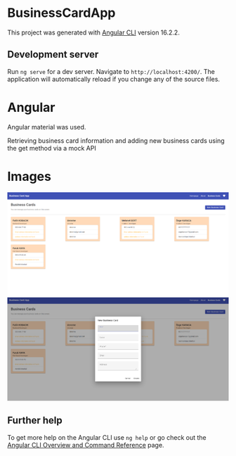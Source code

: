 # BusinessCardApp

This project was generated with [Angular CLI](https://github.com/angular/angular-cli) version 16.2.2.

## Development server

Run `ng serve` for a dev server. Navigate to `http://localhost:4200/`. The application will automatically reload if you change any of the source files.

# Angular

Angular material was used.

Retrieving business card information and adding new business cards using the get method via a mock API


#

  
# Images

![](business-card-app-img.png)
![](modal-img.png)



## Further help

To get more help on the Angular CLI use `ng help` or go check out the [Angular CLI Overview and Command Reference](https://angular.io/cli) page.
